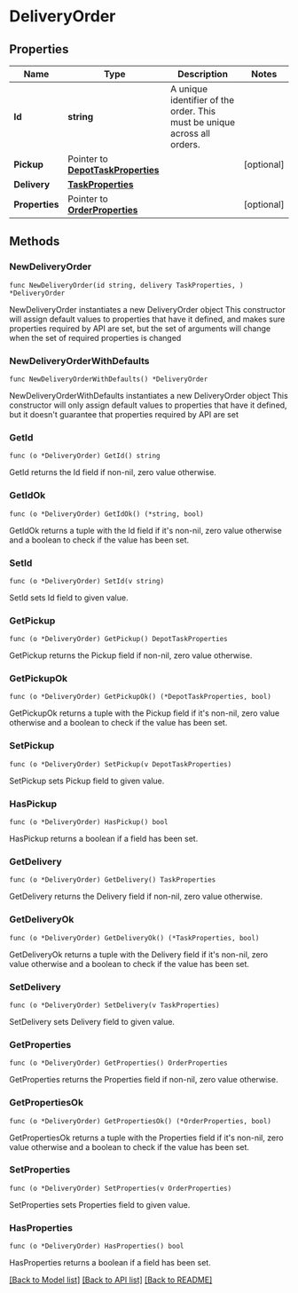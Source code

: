 # DeliveryOrder

## Properties

Name | Type | Description | Notes
------------ | ------------- | ------------- | -------------
**Id** | **string** | A unique identifier of the order. This must be unique across all orders. | 
**Pickup** | Pointer to [**DepotTaskProperties**](DepotTaskProperties.md) |  | [optional] 
**Delivery** | [**TaskProperties**](TaskProperties.md) |  | 
**Properties** | Pointer to [**OrderProperties**](OrderProperties.md) |  | [optional] 

## Methods

### NewDeliveryOrder

`func NewDeliveryOrder(id string, delivery TaskProperties, ) *DeliveryOrder`

NewDeliveryOrder instantiates a new DeliveryOrder object
This constructor will assign default values to properties that have it defined,
and makes sure properties required by API are set, but the set of arguments
will change when the set of required properties is changed

### NewDeliveryOrderWithDefaults

`func NewDeliveryOrderWithDefaults() *DeliveryOrder`

NewDeliveryOrderWithDefaults instantiates a new DeliveryOrder object
This constructor will only assign default values to properties that have it defined,
but it doesn't guarantee that properties required by API are set

### GetId

`func (o *DeliveryOrder) GetId() string`

GetId returns the Id field if non-nil, zero value otherwise.

### GetIdOk

`func (o *DeliveryOrder) GetIdOk() (*string, bool)`

GetIdOk returns a tuple with the Id field if it's non-nil, zero value otherwise
and a boolean to check if the value has been set.

### SetId

`func (o *DeliveryOrder) SetId(v string)`

SetId sets Id field to given value.


### GetPickup

`func (o *DeliveryOrder) GetPickup() DepotTaskProperties`

GetPickup returns the Pickup field if non-nil, zero value otherwise.

### GetPickupOk

`func (o *DeliveryOrder) GetPickupOk() (*DepotTaskProperties, bool)`

GetPickupOk returns a tuple with the Pickup field if it's non-nil, zero value otherwise
and a boolean to check if the value has been set.

### SetPickup

`func (o *DeliveryOrder) SetPickup(v DepotTaskProperties)`

SetPickup sets Pickup field to given value.

### HasPickup

`func (o *DeliveryOrder) HasPickup() bool`

HasPickup returns a boolean if a field has been set.

### GetDelivery

`func (o *DeliveryOrder) GetDelivery() TaskProperties`

GetDelivery returns the Delivery field if non-nil, zero value otherwise.

### GetDeliveryOk

`func (o *DeliveryOrder) GetDeliveryOk() (*TaskProperties, bool)`

GetDeliveryOk returns a tuple with the Delivery field if it's non-nil, zero value otherwise
and a boolean to check if the value has been set.

### SetDelivery

`func (o *DeliveryOrder) SetDelivery(v TaskProperties)`

SetDelivery sets Delivery field to given value.


### GetProperties

`func (o *DeliveryOrder) GetProperties() OrderProperties`

GetProperties returns the Properties field if non-nil, zero value otherwise.

### GetPropertiesOk

`func (o *DeliveryOrder) GetPropertiesOk() (*OrderProperties, bool)`

GetPropertiesOk returns a tuple with the Properties field if it's non-nil, zero value otherwise
and a boolean to check if the value has been set.

### SetProperties

`func (o *DeliveryOrder) SetProperties(v OrderProperties)`

SetProperties sets Properties field to given value.

### HasProperties

`func (o *DeliveryOrder) HasProperties() bool`

HasProperties returns a boolean if a field has been set.


[[Back to Model list]](../README.md#documentation-for-models) [[Back to API list]](../README.md#documentation-for-api-endpoints) [[Back to README]](../README.md)


